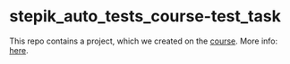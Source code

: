 # stepik_auto_tests_course-test_task

This repo contains a project, which we created on the
[course](https://stepik.org/lesson/201964/step/15?unit=176022).
More info: [here](https://stepik.org/course/575).